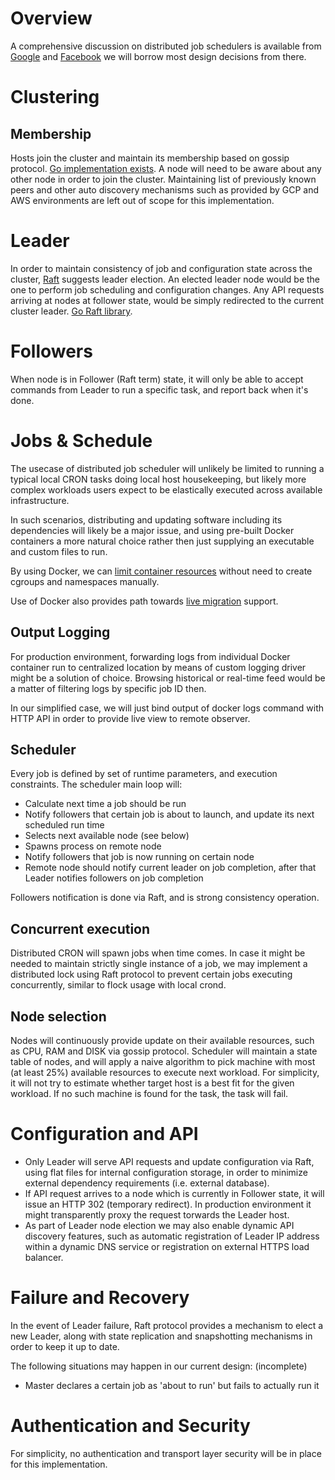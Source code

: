 # Overview
A comprehensive discussion on distributed job schedulers is available from 
[Google](https://queue.acm.org/detail.cfm?id=2745840) 
and [Facebook](https://facebook.github.io/bistro/static/bistro_ATC_final.pdf) we will borrow most design decisions from there. 

# Clustering
## Membership 
Hosts join the cluster and maintain its membership based on gossip protocol. 
[Go implementation exists](https://github.com/hashicorp/serf). A node will need to be aware about any other node 
in order to join the cluster. Maintaining list of previously known peers 
and other auto discovery mechanisms such as provided by GCP and AWS environments are left out of scope for this implementation.

# Leader
In order to maintain consistency of job and configuration state across the cluster, 
[Raft](https://ramcloud.stanford.edu/raft.pdf) suggests leader election. 
An elected leader node would be the one to perform job scheduling and configuration changes.
Any API requests arriving at nodes at follower state, would be simply redirected to the current cluster leader.
[Go Raft library](https://github.com/hashicorp/raft).

# Followers
When node is in Follower (Raft term) state, it will only be able to accept commands from Leader to run a specific task, 
and report back when it's done.

# Jobs & Schedule
The usecase of distributed job scheduler will unlikely be limited to running a typical local CRON tasks doing local host housekeeping, 
but likely more complex workloads users expect to be elastically executed across available infrastructure.

In such scenarios, distributing and updating software including its dependencies will likely be a major issue, 
and using pre-built Docker containers a more natural choice rather then just supplying an executable and custom files to run. 

By using Docker, we can [limit container resources](https://docs.docker.com/engine/admin/resource_constraints/) 
without need to create cgroups and namespaces manually. 

Use of Docker also provides path towards [live migration](https://github.com/docker/docker/blob/master/experimental/checkpoint-restore.md) support. 

## Output Logging
For production environment, forwarding logs from individual Docker container run 
to centralized location by means of custom logging driver might be a solution of choice. 
Browsing historical or real-time feed would be a matter of filtering logs by specific job ID then.

In our simplified case, we will just bind output of docker logs command with HTTP API in order to provide live view to remote observer.

## Scheduler
Every job is defined by set of runtime parameters, and execution constraints. The scheduler main loop will: 

* Calculate next time a job should be run
* Notify followers that certain job is about to launch, and update its next scheduled run time
* Selects next available node (see below)
* Spawns process on remote node
* Notify followers that job is now running on certain node 
* Remote node should notify current leader on job completion, after that Leader notifies followers on job completion

Followers notification is done via Raft, and is strong consistency operation. 

## Concurrent execution
Distributed CRON will spawn jobs when time comes. In case it might be needed to maintain strictly single instance of a job, 
we may implement a distributed lock using Raft protocol to prevent certain jobs executing concurrently, similar to flock usage with local crond.

## Node selection
Nodes will continuously provide update on their available resources, such as CPU, RAM and DISK via gossip protocol. 
Scheduler will maintain a state table of nodes, and will apply a naive algorithm to pick machine with most (at least 25%) available resources to execute next workload.
For simplicity, it will not try to estimate whether target host is a best fit for the given workload. If no such machine is found for the task, the task will fail. 

# Configuration and API

* Only Leader will serve API requests and update configuration via Raft, using flat files for internal configuration storage, in order to minimize external dependency requirements (i.e. external database). 
* If API request arrives to a node which is currently in Follower state, it will issue an HTTP 302 (temporary redirect). In production environment it might transparently proxy the request torwards the Leader host.
* As part of Leader node election we may also enable dynamic API discovery features, such as automatic registration of Leader IP address within a dynamic DNS service or registration on external HTTPS load balancer. 

# Failure and Recovery
In the event of Leader failure, Raft protocol provides a mechanism to elect a new Leader, along with state replication and snapshotting mechanisms in order to keep it up to date. 

The following situations may happen in our current design: (incomplete)
* Master declares a certain job as 'about to run' but fails to actually run it

# Authentication and Security
For simplicity, no authentication and transport layer security will be in place for this implementation. 
